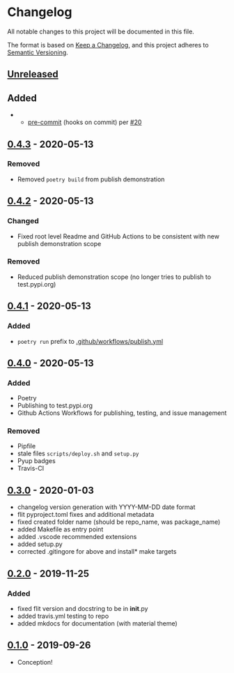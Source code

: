 # Changelog

All notable changes to this project will be documented in this file.

The format is based on [Keep a Changelog](https://keepachangelog.com/en/1.0.0/),
and this project adheres to [Semantic Versioning](https://semver.org/spec/v2.0.0.html).

## [Unreleased]

## Added

- - [pre-commit](https://pre-commit.com/) (hooks on commit) per [#20](https://github.com/iancleary/pypackage/pull/20)

## [0.4.3] - 2020-05-13

### Removed

- Removed `poetry build` from publish demonstration

## [0.4.2] - 2020-05-13

### Changed

- Fixed root level Readme and GitHub Actions to be consistent with new publish demonstration scope

### Removed

- Reduced publish demonstration scope (no longer tries to publish to test.pypi.org)

## [0.4.1] - 2020-05-13

### Added

- `poetry run` prefix to [.github/workflows/publish.yml](.github/workflows/publish.yml)

## [0.4.0] - 2020-05-13

### Added

- Poetry
- Publishing to test.pypi.org
- Github Actions Workflows for publishing, testing, and issue management

### Removed

- Pipfile
- stale files `scripts/deploy.sh` and `setup.py`
- Pyup badges
- Travis-CI

## [0.3.0] - 2020-01-03

- changelog version generation with YYYY-MM-DD date format
- flit pyproject.toml fixes and additional metadata
- fixed created folder name (should be repo_name, was package_name)
- added Makefile as entry point
- added .vscode recommended extensions
- added setup.py
- corrected .gitingore for above and install* make targets

## [0.2.0] - 2019-11-25

### Added

- fixed flit version and docstring to be in __init__.py
- added travis.yml testing to repo
- added mkdocs for documentation (with material theme)

## [0.1.0] - 2019-09-26

- Conception!

[Unreleased]: https://github.com/iancleary/pypackage/compare/v0.4.3...HEAD
[0.4.3]: https://github.com/iancleary/pypackage/releases/tag/v0.4.3
[0.4.2]: https://github.com/iancleary/pypackage/releases/tag/v0.4.2
[0.4.1]: https://github.com/iancleary/pypackage/releases/tag/v0.4.1
[0.4.0]: https://github.com/iancleary/pypackage/releases/tag/v0.4.0
[0.3.0]: https://github.com/iancleary/pypackage/releases/tag/v0.3.0
[0.2.0]: https://github.com/iancleary/pypackage/releases/tag/v0.2.0
[0.1.0]: https://github.com/iancleary/pypackage/releases/tag/v0.1.0
